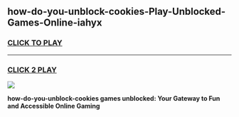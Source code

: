 
## how-do-you-unblock-cookies-Play-Unblocked-Games-Online-iahyx
<h3>
<a href="https://premium76.site?title=how-do-you-unblock-cookies&ref=25A">CLICK TO PLAY</a></h3>
<hr>

<h3>
<a href="https://premium76.site?title=how-do-you-unblock-cookies&ref=25A">CLICK 2 PLAY</a>
  
</h3>

<a href="https://premium76.site?title=how-do-you-unblock-cookies&ref=25A"><img src="https://clearcache.store/games.png"></a>


**how-do-you-unblock-cookies games unblocked: Your Gateway to Fun and Accessible Online Gaming**
